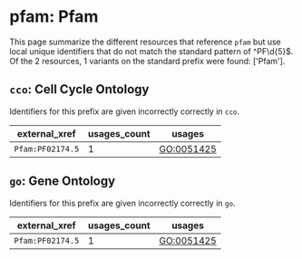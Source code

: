 # pfam: Pfam

This page summarize the different resources that reference `pfam`
but use local unique identifiers that do not match the standard pattern of
^PF\d{5}$. Of the 2 resources,
1 variants on the standard prefix were found: ['Pfam'].

## `cco`: Cell Cycle Ontology

Identifiers for this prefix are given incorrectly correctly in `cco`.

| external_xref    |   usages_count | usages                                          |
|------------------|----------------|-------------------------------------------------|
| `Pfam:PF02174.5` |              1 | [GO:0051425](https://bioregistry.io/GO:0051425) |

## `go`: Gene Ontology

Identifiers for this prefix are given incorrectly correctly in `go`.

| external_xref    |   usages_count | usages                                          |
|------------------|----------------|-------------------------------------------------|
| `Pfam:PF02174.5` |              1 | [GO:0051425](https://bioregistry.io/GO:0051425) |

